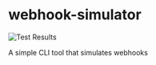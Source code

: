 # webhook-simulator

![Test Results](https://github.com/djordjev/webhook-simulator/actions/workflows/test.yml/badge.svg?branch=main)

A simple CLI tool that simulates webhooks
